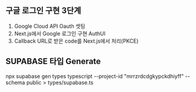 ## 구글 로그인 구현 3단계

1. Google Cloud API Oauth 셋팅
2. Next.js에서 Google 로그인 구현 AuthUI
3. Callback URL로 받은 code를 Next.js에서 처리(PKCE)

## SUPABASE 타입 Generate
npx supabase gen types typescript --project-id "mrrzrdcdgkypckdhiyff" --schema public > types/supabase.ts